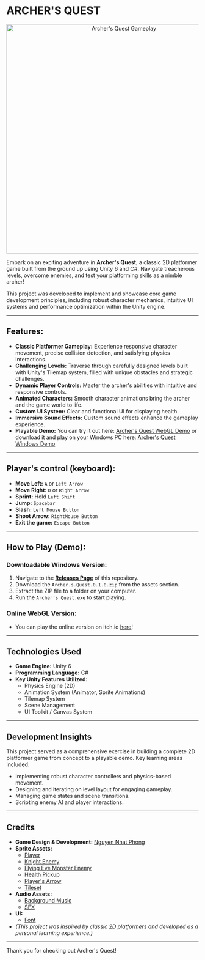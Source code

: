 # ARCHER'S QUEST

<p align="center">
  <img src="https://i.postimg.cc/FFjbrSmT/Screenshot-145.png" alt="Archer's Quest Gameplay" width="600"/>
</p>

Embark on an exciting adventure in **Archer's Quest**, a classic 2D platformer game built from the ground up using Unity 6 and C#. Navigate treacherous levels, overcome enemies, and test your platforming skills as a nimble archer!

This project was developed to implement and showcase core game development principles, including robust character mechanics, intuitive UI systems and performance optimization within the Unity engine.

---

##  Features:

*   **Classic Platformer Gameplay:** Experience responsive character movement, precise collision detection, and satisfying physics interactions.
*   **Challenging Levels:** Traverse through carefully designed levels built with Unity's Tilemap system, filled with unique obstacles and strategic challenges.
*   **Dynamic Player Controls:** Master the archer's abilities with intuitive and responsive controls.
*   **Animated Characters:** Smooth character animations bring the archer and the game world to life.
*   **Custom UI System:** Clear and functional UI for displaying health.
*   **Immersive Sound Effects:** Custom sound effects enhance the gameplay experience.
*   **Playable Demo:** You can try it out here: [Archer's Quest WebGL Demo](https://rei-haruki.itch.io/archers-quest-010) or download it and play on your Windows PC here: [Archer's Quest Windows Demo](https://github.com/xcviixix-rei/Archer-Quest/releases/tag/0.1.0-demo)

---

## Player's control (keyboard): 

*   **Move Left:** `A` or `Left Arrow`
*   **Move Right:** `D` or `Right Arrow`
*   **Sprint:** Hold `Left Shift`
*   **Jump:** `Spacebar`
*   **Slash:** `Left Mouse Button`
*   **Shoot Arrow:** `RightMouse Button`
*   **Exit the game:** `Escape Button`

---

## How to Play (Demo):

### Downloadable Windows Version:
1.  Navigate to the [**Releases Page**](https://github.com/xcviixix-rei/Archer-Quest/releases/tag/0.1.0-demo) of this repository.
2.  Download the `Archer.s.Quest.0.1.0.zip` from the assets section.
3.  Extract the ZIP file to a folder on your computer.
4.  Run the `Archer's Quest.exe` to start playing.
### Online WebGL Version:
*  You can play the online version on itch.io [here](https://rei-haruki.itch.io/archers-quest-010)!

---

## Technologies Used

*   **Game Engine:** Unity 6
*   **Programming Language:** C#
*   **Key Unity Features Utilized:**
    *   Physics Engine (2D)
    *   Animation System (Animator, Sprite Animations)
    *   Tilemap System
    *   Scene Management
    *   UI Toolkit / Canvas System

---

## Development Insights

This project served as a comprehensive exercise in building a complete 2D platformer game from concept to a playable demo. Key learning areas included:
*   Implementing robust character controllers and physics-based movement.
*   Designing and iterating on level layout for engaging gameplay.
*   Managing game states and scene transitions.
*   Scripting enemy AI and player interactions.

---

## Credits

*   **Game Design & Development:** [Nguyen Nhat Phong](https://github.com/xcviixix-rei)
*   **Sprite Assets:**
    *   [Player](https://rvros.itch.io/animated-pixel-hero)
    *   [Knight Enemy](https://aamatniekss.itch.io/fantasy-knight-free-pixelart-animated-character)
    *   [Flying Eye Monster Enemy](https://luizmelo.itch.io/monsters-creatures-fantasy)
    *   [Health Pickup](https://henrysoftware.itch.io/pixel-food)
    *   [Player's Arrow](https://kyrise.itch.io/kyrises-free-16x16-rpg-icon-pack)
    *   [Tileset](https://aamatniekss.itch.io/free-pixelart-tileset-cute-forest)
*   **Audio Assets:**
    *   [Background Music](https://youfulca.itch.io/legendary-jrpg-battle-music-pack)
    *   [SFX](https://leohpaz.itch.io/rpg-essentials-sfx-free)
*   **UI:**
    *   [Font](https://managore.itch.io/m5x7)
*   *(This project was inspired by classic 2D platformers and developed as a personal learning experience.)*

---

Thank you for checking out Archer's Quest!
